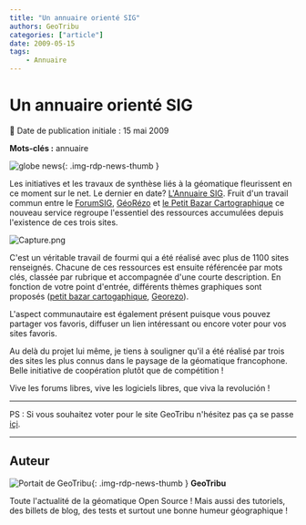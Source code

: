 ```yaml
---
title: "Un annuaire orienté SIG"
authors: GeoTribu
categories: ["article"]
date: 2009-05-15
tags: 
    - Annuaire
---
```


# Un annuaire orienté SIG

:calendar: Date de publication initiale : 15 mai 2009

**Mots-clés :** annuaire

![globe news](https://cdn.geotribu.fr/img/internal/icons-rdp-news/world.png){: .img-rdp-news-thumb }

Les initiatives et les travaux de synthèse liés à la géomatique fleurissent en ce moment sur le net. Le dernier en date? [L'Annuaire SIG](http://annuairesig.org/). Fruit d'un travail commun entre le [ForumSIG](http://www.forumsig.org/), [GéoRézo](http://georezo.net/) et [le Petit Bazar Cartographique](http://w3.geoprdc.univ-tlse2.fr/bazarcarto/index.php) ce nouveau service regroupe l'essentiel des ressources accumulées depuis l'existence de ces trois sites.

![Capture.png](https://cdn.geotribu.fr/img/Blog/annuaire/Capture.png)

C'est un véritable travail de fourmi qui a été réalisé avec plus de 1100 sites renseignés. Chacune de ces ressources est ensuite référencée par mots clés, classée par rubrique et accompagnée d'une courte description. En fonction de votre point d'entrée, différents thèmes graphiques sont proposés ([petit bazar cartogaphique](http://www.petitbazarcarto.net/), [Georezo](http://georezo.net/annuaire/)).

L'aspect communautaire est également présent puisque vous pouvez partager vos favoris, diffuser un lien intéressant ou encore voter pour vos sites favoris.

Au delà du projet lui même, je tiens à souligner qu'il a été réalisé par trois des sites les plus connus dans le paysage de la géomatique francophone. Belle initiative de coopération plutôt que de compétition !

Vive les forums libres, vive les logiciels libres, que viva la revolución !

----

PS : Si vous souhaitez voter pour le site GeoTribu n'hésitez pas ça se passe [içi](http://annuairesig.org/geotribu-s-781.html).

----

## Auteur

![Portait de GeoTribu](https://cdn.geotribu.fr/img/internal/charte/geotribu_logo_64x64.png){: .img-rdp-news-thumb }
**GeoTribu**

Toute l'actualité de la géomatique Open Source ! Mais aussi des tutoriels, des billets de blog, des tests et surtout une bonne humeur géographique !
